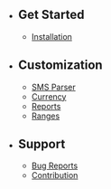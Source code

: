 - ## Get Started
    - [Installation](/{{route}}/{{version}}/installation)
- ## Customization
    - [SMS Parser](/{{route}}/{{version}}/sms-parser)
    - [Currency](/{{route}}/{{version}}/currency)
    - [Reports](/{{route}}/{{version}}/reports)
    - [Ranges](/{{route}}/{{version}}/ranges)
- ## Support
    - [Bug Reports](/{{route}}/{{version}}/bug-reports)
    - [Contribution](/{{route}}/{{version}}/contribution)
